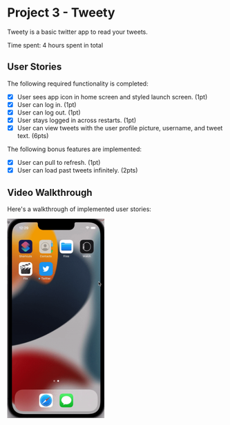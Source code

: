 # Project 3 - Tweety

Tweety is a basic twitter app to read your tweets.

Time spent: 4 hours spent in total

## User Stories

The following required functionality is completed:

- [x] User sees app icon in home screen and styled launch screen. (1pt)
- [x] User can log in. (1pt)
- [x] User can log out. (1pt)
- [x] User stays logged in across restarts. (1pt)
- [x] User can view tweets with the user profile picture, username, and tweet text. (6pts)

The following bonus features are implemented:

- [x] User can pull to refresh. (1pt)
- [x] User can load past tweets infinitely. (2pts)

## Video Walkthrough

Here's a walkthrough of implemented user stories:

<img src='tweety.gif' title='Video Walkthrough' width='225' alt='Video Walkthrough' />

